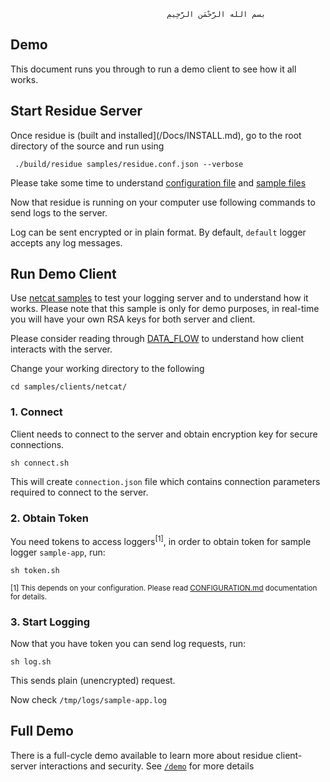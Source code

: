                                        ‫بسم الله الرَّحْمَنِ الرَّحِيمِ

## Demo
This document runs you through to run a demo client to see how it all works.

## Start Residue Server
Once residue is (built and installed](/Docs/INSTALL.md), go to the root directory of the source and run using

```
 ./build/residue samples/residue.conf.json --verbose
```

Please take some time to understand [configuration file](/samples/residue.conf.json) and [sample files](/samples)

Now that residue is running on your computer use following commands to send logs to the server.

Log can be sent encrypted or in plain format. By default, `default` logger accepts any log messages.

## Run Demo Client
Use [netcat samples](/samples/clients/netcat) to test your logging server and to understand how it works. Please note that this sample is only for demo purposes, in real-time you will have your own RSA keys for both server and client.

Please consider reading through [DATA_FLOW](/docs/DATA_FLOW.md) to understand how client interacts with the server.

Change your working directory to the following

```
cd samples/clients/netcat/
```

### 1. Connect
Client needs to connect to the server and obtain encryption key for secure connections.

```
sh connect.sh
```

This will create `connection.json` file which contains connection parameters required to connect to the server.

### 2. Obtain Token
You need tokens to access loggers<sup>[1]</sup>, in order to obtain token for sample logger `sample-app`, run:

```
sh token.sh
```

<sup>[1] This depends on your configuration. Please read [CONFIGURATION.md](/docs/CONFIGURATION.md) documentation for details.</sup>

### 3. Start Logging
Now that you have token you can send log requests, run:

```
sh log.sh
```

This sends plain (unencrypted) request.

Now check `/tmp/logs/sample-app.log`

## Full Demo
There is a full-cycle demo available to learn more about residue client-server interactions and security. See [`/demo`](/demo/) for more details


